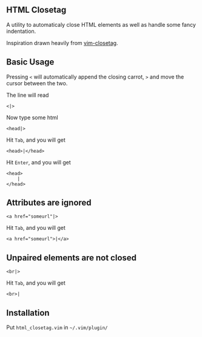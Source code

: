 ## HTML Closetag
A utility to automaticaly close HTML elements as well as handle some fancy indentation.

Inspiration drawn heavily from [vim-closetag](https://github.com/alvan/vim-closetag).

## Basic Usage
Pressing `<` will automatically append the closing carrot, `>` and move the cursor between the two.

The line will read
```vim
<|>
```
Now type some html
```vim
<head|>
```
Hit `Tab`, and you will get
```vim
<head>|</head>
```
Hit `Enter`, and you will get
```vim
<head>
    |
</head>
```

## Attributes are ignored
```vim
<a href="someurl"|>
```
Hit `Tab`, and you will get
```vim
<a href="someurl">|</a>
```

## Unpaired elements are not closed
```vim
<br|>
```
Hit `Tab`, and you will get
```vim
<br>|
```

## Installation
Put `html_closetag.vim` in `~/.vim/plugin/`
